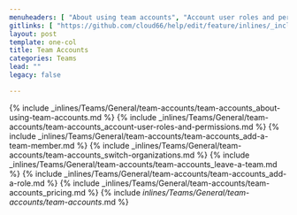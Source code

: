 ```yaml
---
menuheaders: [ "About using team accounts", "Account user roles and permissions", "Add a team member", "Switch organizations", "Leave a team", "Add a role", "Pricing", "* For each additional user." ]
gitlinks: [ "https://github.com/cloud66/help/edit/feature/inlines/_includes/_inlines/Teams/General/team-accounts/team-accounts_about-using-team-accounts.md", "https://github.com/cloud66/help/edit/feature/inlines/_includes/_inlines/Teams/General/team-accounts/team-accounts_account-user-roles-and-permissions.md", "https://github.com/cloud66/help/edit/feature/inlines/_includes/_inlines/Teams/General/team-accounts/team-accounts_add-a-team-member.md", "https://github.com/cloud66/help/edit/feature/inlines/_includes/_inlines/Teams/General/team-accounts/team-accounts_switch-organizations.md", "https://github.com/cloud66/help/edit/feature/inlines/_includes/_inlines/Teams/General/team-accounts/team-accounts_leave-a-team.md", "https://github.com/cloud66/help/edit/feature/inlines/_includes/_inlines/Teams/General/team-accounts/team-accounts_add-a-role.md", "https://github.com/cloud66/help/edit/feature/inlines/_includes/_inlines/Teams/General/team-accounts/team-accounts_pricing.md", "https://github.com/cloud66/help/edit/feature/inlines/_includes/_inlines/Teams/General/team-accounts/team-accounts_.md" ]
layout: post
template: one-col
title: Team Accounts
categories: Teams
lead: ""
legacy: false

---
```


<a name="1"></a>{% include _inlines/Teams/General/team-accounts/team-accounts_about-using-team-accounts.md %}
<a name="2"></a>{% include _inlines/Teams/General/team-accounts/team-accounts_account-user-roles-and-permissions.md %}
<a name="3"></a>{% include _inlines/Teams/General/team-accounts/team-accounts_add-a-team-member.md %}
<a name="4"></a>{% include _inlines/Teams/General/team-accounts/team-accounts_switch-organizations.md %}
<a name="5"></a>{% include _inlines/Teams/General/team-accounts/team-accounts_leave-a-team.md %}
<a name="6"></a>{% include _inlines/Teams/General/team-accounts/team-accounts_add-a-role.md %}
<a name="7"></a>{% include _inlines/Teams/General/team-accounts/team-accounts_pricing.md %}
<a name="8"></a>{% include _inlines/Teams/General/team-accounts/team-accounts_.md %}